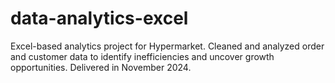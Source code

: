# data-analytics-excel
Excel-based analytics project for Hypermarket. Cleaned and analyzed order and customer data to identify inefficiencies and uncover growth opportunities. Delivered in November 2024.
